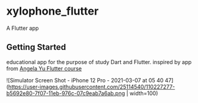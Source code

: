 # xylophone_flutter

A Flutter app

## Getting Started

educational app for the purpose of study Dart and Flutter.
inspired by app from [Angela Yu Flutter course](https://github.com/londonappbrewery/Flutter-Course-Resources)

![Simulator Screen Shot - iPhone 12 Pro - 2021-03-07 at 05 40 47](https://user-images.githubusercontent.com/25114540/110227277-b5692e80-7f07-11eb-976c-07c9eab7a6ab.png | width=100)
